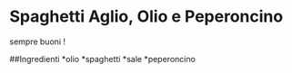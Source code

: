 # Spaghetti Aglio, Olio e Peperoncino

sempre buoni !

##Ingredienti 
*olio
*spaghetti
*sale
*peperoncino

